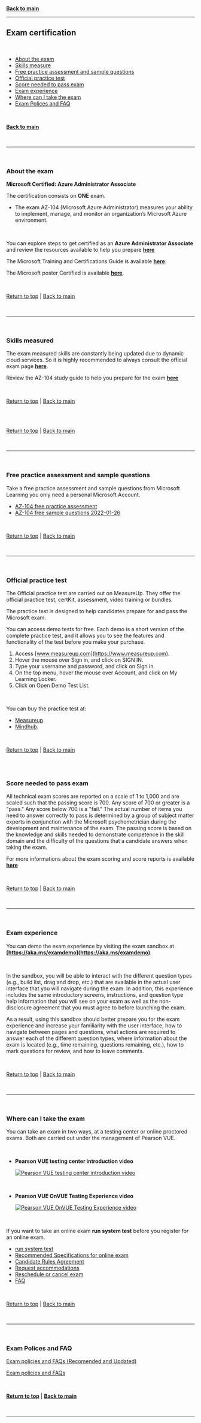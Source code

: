 <a id="top" />

<br/>

[**Back to main**](./README.md)

---

## Exam certification

<br/>


- [About the exam](#about-the-exam)
- [Skills measure](#skills-measured)
- [Free practice assessment and sample questions](#samplequestions)
- [Official practice test](#official-practice-test)
- [Score needed to pass exam](#score-needed-to-pass-exam)
- [Exam experience](#exam-experience)
- [Where can I take the exam](#where-can-i-take-the-exam)
- [Exam Polices and FAQ](#exam-polices-and-faq)


<br/>

[**Back to main**](README.md)

<br/>

---

<a id="about-the-exam" />

<br/>

### **About the exam**

**Microsoft Certified: Azure Administrator Associate**

The certification consists on **ONE** exam.

* The exam AZ-104 (Microsoft Azure Administrator) measures your ability to implement, manage, and monitor an organization’s Microsoft Azure environment.

<br/>

You can explore steps to get certified as an **Azure Administrator Associate** and review the resources available to help you prepare [**here**](https://learn.microsoft.com/en-us/certifications/azure-administrator/)

The Microsoft Training and Certifications Guide is available [**here**](https://aka.ms/TrainingCertDeck).

The Microsoft poster Certified is available [**here**](https://aka.ms/TrainCertPoster).

<br/>

[Return to top](#top) | [Back to main](./README.md)

<br/>

---

<a id="skills-measured" />

<br/>

### **Skills measured**

The exam measured skills are constantly being updated due to dynamic cloud services. So it is highly recommended to always consult the official exam page [**here**](https://learn.microsoft.com/en-us/certifications/exams/az-104/).

Review the AZ-104 study guide to help you prepare for the exam [**here**](https://learn.microsoft.com/en-us/certifications/resources/study-guides/az-104)

<br/>

[Return to top](#top) | [Back to main](./README.md)

<br/>



<br/>

[Return to top](#top) | [Back to main](./README.md)

<br/>

---


<a id="samplequestions" />

<br/>

### **Free practice assessment and sample questions**


Take a free practice assessment and sample questions from Microsoft Learning you only need a personal Microsoft Account.
  - [AZ-104 free practice assessment](https://learn.microsoft.com/certifications/exams/az-104/practice/assessment?assessment-type=practice&assessmentId=21)
  - [AZ-104 free sample questions 2022-01-26](./AZ104_SampleQuestions_20220126.md)



<br/>

[Return to top](#top) | [Back to main](./README.md)

<br/>

---


<a id="official-practice-test" />

<br/>


### **Official practice test**

The Official practice test are carried out on MeasureUp.
They offer the official practice test, certKit, assessment, video training or bundles.

The practice test is designed to help candidates prepare for and pass the Microsoft exam.

You can access demo tests for free. Each demo is a short version of the complete practice test, and it allows you to see the features and functionality of the test before you make your purchase.
  1. Access [www.measureup.com](https://www.measureup.com).
  1. Hover the mouse over Sign in, and click on SIGN IN.
  1. Type your username and password, and click on Sign in.
  1. On the top menu, hover the mouse over Account, and click on My Learning Locker.
  1. Click on Open Demo Test List.

<br/>


You can buy the practice test at:
- [Measureup](https://www.measureup.com/microsoft-practice-test-az-104-microsoft-azure-administrator.html#u5).
- [Mindhub](https://eu1.mindhub.com/az-104-microsoft-azure-administrator-microsoft-official-practice-test/p/MU-AZ-104).



<br/>

[Return to top](#top) | [Back to main](./README.md)

<br/>

<a id="score-needed-to-pass-exam" />

<br/>

### **Score needed to pass exam**

All technical exam scores are reported on a scale of 1 to 1,000 and are scaled such that the passing score is 700. Any score of 700 or greater is a "pass." Any score below 700 is a "fail." The actual number of items you need to answer correctly to pass is determined by a group of subject matter experts in conjunction with the Microsoft psychometrician during the development and maintenance of the exam. The passing score is based on the knowledge and skills needed to demonstrate competence in the skill domain and the difficulty of the questions that a candidate answers when taking the exam.

For more informations about the exam scoring and score reports is available [**here**](https://docs.microsoft.com/en-us/learn/certifications/exam-scoring-reports)

<br/>

[Return to top](#top) | [Back to main](./README.md)

<br/>

---

<a id="exam-experience" />

<br/>

### **Exam experience**


You can demo the exam experience by visiting the exam sandbox at **[https://aka.ms/examdemo](https://aka.ms/examdemo)**.

<br/>

In the sandbox, you will be able to interact with the different question types (e.g., build list, drag and drop, etc.) that are available in the actual user interface that you will navigate during the exam. In addition, this experience includes the same introductory screens, instructions, and question type help information that you will see on your exam as well as the non-disclosure agreement that you must agree to before launching the exam.

As a result, using this sandbox should better prepare you for the exam experience and increase your familiarity with the user interface, how to navigate between pages and questions, what actions are required to answer each of the different question types, where information about the exam is located (e.g., time remaining, questions remaining, etc.), how to mark questions for review, and how to leave comments.

<br/>

[Return to top](#top) | [Back to main](./README.md)

<br/>

---

<a id="where-can-i-take-the-exam" />

<br/>

### **Where can I take the exam**


You can take an exam in two ways, at a testing center or online proctored exams. Both are carried out under the management of Pearson VUE.

<br/>

- **Pearson VUE testing center introduction video**

  [![Pearson VUE testing center introduction video](https://img.youtube.com/vi/MlQr9Meee0I/0.jpg)](https://www.youtube.com/watch?v=MlQr9Meee0I "Pearson VUE testing center introduction video")

<br/>

- **Pearson VUE OnVUE Testing Experience video**

  [![Pearson VUE OnVUE Testing Experience video](https://img.youtube.com/vi/OSWXzhavOwg/0.jpg)](https://www.youtube.com/watch?v=OSWXzhavOwg "Pearson VUE OnVUE Testing Experience video")

<br/>


If you want to take an online exam **run system test** before you register for an online exam.
* [run system test](https://service.proctorcam.com/system_test?customer=pearson_vue&clientcode=MICROSOFT)
* [Recommended Specifications for online exam](https://home.pearsonvue.com/op/OnVUE-min-specs-Network-Admin-Requirements)
* [Candidate Rules Agreement](https://www.pearsonvue.com/rp/rp_candidate_rules_agreement.pdf)
* [Request accommodations](https://docs.microsoft.com/en-us/learn/certifications/request-accommodations)
* [Reschedule or cancel exam](https://docs.microsoft.com/en-us/learn/certifications/exam-reschedule-and-cancellation-policy)
* [FAQ](https://docs.microsoft.com/en-us/learn/certifications/online-exams)


<br/>

[Return to top](#top) | [Back to main](./README.md)

<br/>

---

<a id="exam-polices-and-faq" />

<br/>

### **Exam Polices and FAQ**

[Exam policies and FAQs (Recomended and Updated)](https://docs.microsoft.com/en-us/learn/certifications/certification-exam-policies)

[Exam policies and FAQs](https://www.microsoft.com/en-us/learning/certification-exam-policies.aspx)


<br/>

[**Return to top**](#top) | [**Back to main**](./README.md)

<br/>

---
